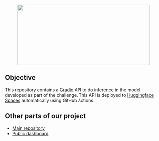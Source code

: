 <p align="center">
  <img width="425" height="193" src="https://raw.githubusercontent.com/JNADatathon2022/.github/62f4801ee6afba27cf545bc9109f75007d484963/profile/assets/logo_project.png">
</p>


## Objective
This repository contains a [Gradio](https://gradio.app/) API to do inference in the model developed as part of the challenge. This API is deployed to [Huggingface Spaces](https://huggingface.co/spaces) automatically using GitHub Actions. 


## Other parts of our project
- [Main repository](https://github.com/JNADatathon2022/Datathon)
- [Public dashboard](https://github.com/JNADatathon2022/ExplainabilityDashboard)


